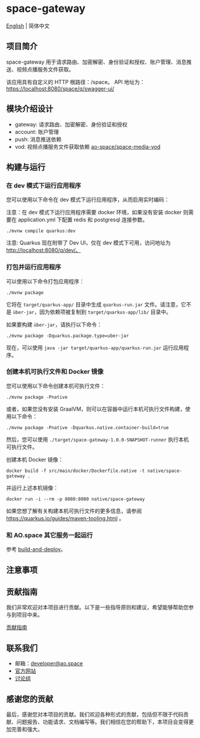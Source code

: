 # space-gateway

[English](./README.md) | 简体中文

## 项目简介

space-gateway 用于请求路由、加密解密、身份验证和授权、账户管理、消息推送、视频点播服务文件获取。

该应用具有自定义的 HTTP 根路径：/space。 API 地址为：<https://localhost:8080/space/q/swagger-ui/>

## 模块介绍设计

- gateway: 请求路由、加密解密、身份验证和授权
- account: 账户管理
- push: 消息推送依赖
- vod: 视频点播服务文件获取依赖 [ao-space/space-media-vod](https://github.com/ao-space/space-media-vod)

## 构建与运行

### 在 dev 模式下运行应用程序

您可以使用以下命令在 dev 模式下运行应用程序，从而启用实时编码：

注意：在 dev 模式下运行应用程序需要 docker 环境，如果没有安装 docker 则需要在 application.yml 下配置 redis 和 postgresql 连接参数。

```shell
./mvnw compile quarkus:dev
```

注意: Quarkus 现在附带了 Dev UI，仅在 dev 模式下可用，访问地址为 <http://localhost:8080/q/dev/。>

### 打包并运行应用程序

可以使用以下命令打包应用程序：

```shell
./mvnw package
```

它将在 `target/quarkus-app/` 目录中生成 `quarkus-run.jar` 文件。请注意，它不是 `über-jar`，因为依赖项被复制到 `target/quarkus-app/lib/` 目录中。

如果要构建 `über-jar`，请执行以下命令：

```shell
./mvnw package -Dquarkus.package.type=uber-jar
```

现在，可以使用 `java -jar target/quarkus-app/quarkus-run.jar` 运行应用程序。

### 创建本机可执行文件和 Docker 镜像

您可以使用以下命令创建本机可执行文件：

```shell
./mvnw package -Pnative
```

或者，如果您没有安装 GraalVM，则可以在容器中运行本机可执行文件构建，使用以下命令：

```shell
./mvnw package -Pnative -Dquarkus.native.container-build=true
```

然后，您可以使用 `./target/space-gateway-1.0.0-SNAPSHOT-runner` 执行本机可执行文件。

创建本机 Docker 镜像：

```shell
docker build -f src/main/docker/Dockerfile.native -t native/space-gateway .
```

并运行上述本机镜像：

```text
docker run -i --rm -p 8080:8080 native/space-gateway
```

如果您想了解有关构建本机可执行文件的更多信息，请参阅 <https://quarkus.io/guides/maven-tooling.html> 。

### 和 AO.space 其它服务一起运行

参考 [build-and-deploy](https://github.com/ao-space/ao.space/blob/dev/docs/build-and-deploy_CN.md)。

## 注意事项

## 贡献指南

我们非常欢迎对本项目进行贡献。以下是一些指导原则和建议，希望能够帮助您参与到项目中来。

[贡献指南](https://github.com/ao-space/ao.space/blob/dev/docs/cn/contribution-guidelines.md)

## 联系我们

- 邮箱：<developer@ao.space>
- [官方网站](https://ao.space)
- [讨论组](https://slack.ao.space)

## 感谢您的贡献

最后，感谢您对本项目的贡献。我们欢迎各种形式的贡献，包括但不限于代码贡献、问题报告、功能请求、文档编写等。我们相信在您的帮助下，本项目会变得更加完善和强大。
